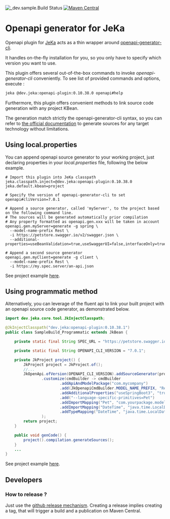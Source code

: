 ![_dev.sample.Build Status](https://github.com/jeka-dev/openapi-plugin/actions/workflows/main.yml/badge.svg)
[![Maven Central](https://img.shields.io/maven-central/v/dev.jeka/openapi-plugin)](https://search.maven.org/search?q=g:%22dev.jeka%22%20AND%20a:%22openapi-plugin%22)

# Openapi generator for JeKa

Openapi plugin for [JeKa](https://jeka.dev) acts as a thin wrapper around [openapi-generator-cli](https://openapi-generator.tech/docs/usage).

It handles on-the-fly installation for you, so you only have to specify which version you want to use.

This plugin offers several out-of-the-box commands to invoke *openapi-generator-cli* conveniently. 
To see list of provided commands and options, execute :

```bash
jeka @dev.jeka:openapi-plugin:0.10.38.0 openapi#help
````
Furthermore, this plugin offers convenient methods to link source code generation with any project KBean.

The generation match strictly the openapi-generator-cli syntax, so you can refer to [the official documentation](https://openapi-generator.tech/docs/usage/#generate) 
to generate sources for any target technology without limitations.

## Using local.properties

You can append openapi source generator to your working project, just declaring properties in your *local.properties* file, following the below example.

```properties
# Import this plugin into JeKa classpath
jeka.classpath.inject=@dev.jeka:openapi-plugin:0.10.38.0
jeka.default.kbean=project

# Specify the version of openapi-generator-cli to set
openapi#cliVersion=7.0.1

# Append a source generator, called 'myServer', to the project based on the following command line.
# The sources will be generated automatically prior compilation
# Any property formatted as openapi.gen.xxx will be taken in account
openapi.gen.myServer=generate -g spring \
  --model-name-prefix Rest \
  -i https://petstore.swagger.io/v2/swagger.json \
  --additional-properties=useBeanValidation=true,useSwaggerUI=false,interfaceOnly=true

# Append a second source generator
openapi.gen.myClient=generate -g client \
  --model-name-prefix Rest \
  -i https://my.spec.server/an-api.json
```

See project example [here](./_dev.sample-props).

## Using programmatic method

Alternatively, you can leverage of the fluent api to link your built project with an openapi 
source code generator, as demonstrated below.

```java
import dev.jeka.core.tool.JkInjectClasspath;

@JkInjectClasspath("dev.jeka:openapi-plugin:0.10.38.1")
public class SampleBuild_Programmatic extends JkBean {

    private static final String SPEC_URL = "https://petstore.swagger.io/v2/swagger.json";

    private static final String OPENAPI_CLI_VERSION = "7.0.1";

    private JkProject project() {
        JkProject project = JkProject.of();
        //...
        JkOpenApi.ofVersion(OPENAPI_CLI_VERSION).addSourceGenerator(project, "spring", SPEC_URL)
                .customize(cmdBuilder -> cmdBuilder
                        .addApiAndModelPackage("com.mycompany")
                        .add(JkOpenapiCmdBuilder.MODEL_NAME_PREFIX, "Rest")
                        .addAdditionalProperties("useSpringBoot3", "true")
                        .add("--language-specific-primitives=Pet")
                        .addImportMapping("Pet", "com.yourpackage.models.Pet")
                        .addImportMapping("DateTime", "java.time.LocalDateTime")
                        .addTypeMapping("DateTime", "java.time.LocalDateTime")
                );
        return project;
    }

    public void genCode() {
        project().compilation.generateSources();
    }
    ...
}
```

See project example [here](./_dev.sample-props).

## Developers

### How to release ?

Just use the [github release mechanism](https://github.com/jeka-dev/openapi-plugin/releases).
Creating a release implies creating a tag, that will trigger a build and a publication on Maven Central.






